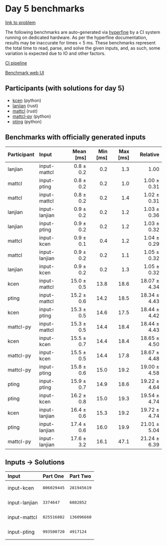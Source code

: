 # Day 5 benchmarks

[link to problem](https://adventofcode.com/2023/day/5)

The following benchmarks are auto-generated via
[hyperfine](https://github.com/sharkdp/hyperfine) by a CI system running on
dedicated hardware. As per the hyperfine documentation, results may be
inaccurate for times < 5 ms. These benchmarks represent the total time to read,
parse, and solve the given inputs, and, as such, some variation is expected due
to IO and other factors.

[CI pipeline](http://ci.papercode.net:8080/teams/main/pipelines/aoc2023)

[Benchmark web UI](https://aoc.ancalagon.black)


## Participants (with solutions for day 5)

- [kcen](https://github.com/kcen/aoc2023) (python)
- [lanjian](https://github.com/lanjian/aoc-2023) (rust)
- [mattcl](https://github.com/mattcl/aoc2023) (rust)
- [mattcl-py](https://github.com/mattcl/aoc2023-py) (python)
- [pting](https://github.com/pting/aoc2023) (python)


## Benchmarks with officially generated inputs

| Participant | Input | Mean [ms] | Min [ms] | Max [ms] | Relative |
|:---|:---|---:|---:|---:|---:|
| lanjian | input-mattcl | 0.8 ± 0.2 | 0.2 | 1.3 | 1.00 |
| mattcl | input-pting | 0.8 ± 0.2 | 0.2 | 1.0 | 1.00 ± 0.31 |
| mattcl | input-mattcl | 0.8 ± 0.2 | 0.2 | 1.4 | 1.02 ± 0.31 |
| lanjian | input-lanjian | 0.9 ± 0.2 | 0.2 | 1.2 | 1.03 ± 0.36 |
| lanjian | input-pting | 0.9 ± 0.2 | 0.2 | 1.2 | 1.03 ± 0.32 |
| mattcl | input-kcen | 0.9 ± 0.1 | 0.4 | 1.2 | 1.04 ± 0.29 |
| mattcl | input-lanjian | 0.9 ± 0.2 | 0.2 | 1.1 | 1.05 ± 0.32 |
| lanjian | input-kcen | 0.9 ± 0.2 | 0.2 | 1.3 | 1.05 ± 0.32 |
| kcen | input-mattcl | 15.0 ± 0.5 | 13.8 | 18.6 | 18.07 ± 4.34 |
| pting | input-mattcl | 15.2 ± 0.6 | 14.2 | 18.5 | 18.34 ± 4.43 |
| kcen | input-pting | 15.3 ± 0.5 | 14.6 | 17.5 | 18.44 ± 4.42 |
| mattcl-py | input-mattcl | 15.3 ± 0.5 | 14.4 | 18.4 | 18.44 ± 4.43 |
| kcen | input-kcen | 15.5 ± 0.7 | 14.4 | 18.4 | 18.65 ± 4.50 |
| mattcl-py | input-kcen | 15.5 ± 0.5 | 14.4 | 17.8 | 18.67 ± 4.48 |
| mattcl-py | input-pting | 15.8 ± 0.6 | 15.0 | 19.2 | 19.00 ± 4.58 |
| pting | input-pting | 15.9 ± 0.7 | 14.9 | 18.6 | 19.22 ± 4.64 |
| pting | input-kcen | 16.2 ± 0.8 | 15.0 | 19.3 | 19.54 ± 4.74 |
| kcen | input-lanjian | 16.4 ± 0.6 | 15.3 | 19.2 | 19.72 ± 4.74 |
| pting | input-lanjian | 17.4 ± 0.6 | 16.0 | 19.9 | 21.01 ± 5.04 |
| mattcl-py | input-lanjian | 17.6 ± 3.2 | 16.1 | 47.1 | 21.24 ± 6.39 |


## Inputs -> Solutions

| Input | Part One | Part Two |
|:---|:---|:---|
|input-kcen|<pre>806029445</pre>|<pre>281945619</pre>|
|input-lanjian|<pre>3374647</pre>|<pre>6082852</pre>|
|input-mattcl|<pre>825516882</pre>|<pre>136096660</pre>|
|input-pting|<pre>993500720</pre>|<pre>4917124</pre>|